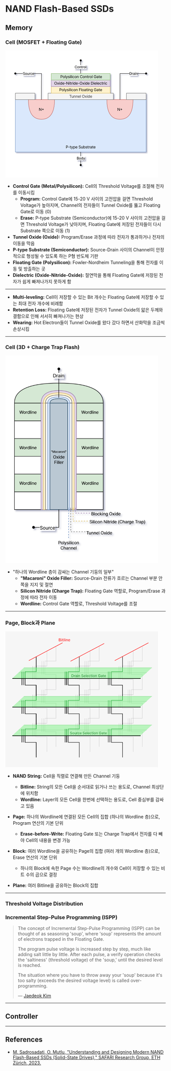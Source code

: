 # NAND Flash-Based SSDs

## Memory

### Cell (MOSFET + Floating Gate)

<img src="static/notes/floating_gate.png" alt="MOSFET + Floating Gate" width="480" height="auto">

- **Control Gate (Metal/Polysilicon):** Cell의 Threshold Voltage를 조절해 전자를 이동시킴
    - **Program:** Control Gate에 $\text{15-20 V}$ 사이의 고전압을 걸면 Threshold Voltage가 높아지며, Channel의 전자들이 Tunnel Oxide를 뚫고 Floating Gate로 이동 ($0$)
    - **Erase:** P-type Substrate (Semiconductor)에 $\text{15-20 V}$ 사이의 고전압을 걸면 Threshold Voltage가 낮아지며, Floating Gate에 저장된 전자들이 다시 Substrate 쪽으로 이동 ($1$)
- **Tunnel Oxide (Oxide):** Program/Erase 과정에 따라 전자가 통과하거나 전자의 이동을 막음
- **P-type Substrate (Semiconductor):** Source-Drain 사이의 Channel이 안정적으로 형성될 수 있도록 하는 P형 반도체 기판
- **Floating Gate (Polysilicon):** Fowler-Nordheim Tunneling을 통해 전자를 이동 및 방출하는 곳
- **Dielectric (Oxide-Nitride-Oxide):** 절연막을 통해 Floating Gate에 저장된 전자가 쉽게 빠져나가지 못하게 함

---

- **Multi-leveling:** Cell이 저장할 수 있는 Bit 개수는 Floating Gate에 저장할 수 있는 최대 전자 개수에 비례함
- **Retention Loss:** Floating Gate에 저장된 전자가 Tunnel Oxide의 앏은 두께와 결함으로 인해 서서히 빠져나가는 현상
- **Wearing:** Hot Electron들이 Tunnel Oxide를 왔다 갔다 하면서 산화막을 조금씩 손상시킴

---

### Cell (3D + Charge Trap Flash)

<img src="static/notes/3d_ctf.png" alt="3D + Charge Trap Flash" width="480" height="auto">

- "하나의 Wordline 층이 감싸는 Channel 기둥의 일부"
  - **"Macaroni" Oxide Filler:** Source-Drain 전류가 흐르는 Channel 부분 안쪽을 지지 및 절연
  - **Silicon Nitride (Charge Trap):** Floating Gate 역할로, Program/Erase 과정에 따라 전자 이동
  - **Wordline:** Control Gate 역할로, Threshold Voltage를 조절

---

### Page, Block과 Plane

<img src="static/notes/block_structure.png" alt="Block Structure" width="480" height="auto">

- **NAND String:** Cell을 직렬로 연결해 만든 Channel 기둥
    - **Bitline:** String의 모든 Cell을 순서대로 읽거나 쓰는 용도로, Channel 최상단에 위치함
    - **Wordline:** Layer의 모든 Cell을 한번에 선택하는 용도로, Cell 중심부를 감싸고 있음

- **Page:** 하나의 Wordline에 연결된 모든 Cell의 집합 (하나의 Wordline 층)으로, Program 연산의 기본 단위
    - **Erase-before-Write:** Floating Gate 또는 Charge Trap에서 전자를 다 빼야 Cell의 내용을 변경 가능

- **Block:** 여러 Wordline을 공유하는 Page의 집합 (여러 개의 Wordline 층)으로, Erase 연산의 기본 단위
  - 하나의 Block에 속한 Page 수는 Wordline의 개수와 Cell이 저장할 수 있는 비트 수의 곱으로 결정

- **Plane:** 여러 Bitline을 공유하는 Block의 집합

---

### Threshold Voltage Distribution

### Incremental Step-Pulse Programming (ISPP)

> The concept of Incremental Step-Pulse Programming (ISPP) can be thought of as seasoning 'soup', where 'soup' represents the amount of electrons trapped in the Floating Gate. 
> 
> The program pulse voltage is increased step by step, much like adding salt little by little. After each pulse, a verify operation checks the 'saltiness' (threshold voltage) of the 'soup,' until the desired level is reached.
> 
> The situation where you have to throw away your 'soup' because it's too salty (exceeds the desired voltage level) is called over-programming.
>
> — [Jaedeok Kim](https://github.com/jdeokkim)

---

## Controller

---

## References

- [M. Sadrosadati, O. Mutlu, "Understanding and Designing Modern NAND Flash-Based SSDs (Solid-State Drives)," SAFARI Research Group, ETH Zürich, 2023.](https://safari.ethz.ch/projects_and_seminars/spring2023/doku.php?id=modern_ssds)
